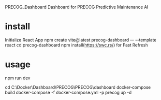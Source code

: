 PRECOG_Dashboard
Dashboard for PRECOG Predictive Maintenance AI

# install
Initialize React App
npm create vite@latest precog-dashboard -- --template react
cd precog-dashboard
npm install(https://swc.rs/) for Fast Refresh

# usage
npm run dev

cd C:\Docker\Dashboard\PRECOG\PRECOG\dashboard
docker-compose build
docker-compose -f docker-compose.yml -p precog up -d